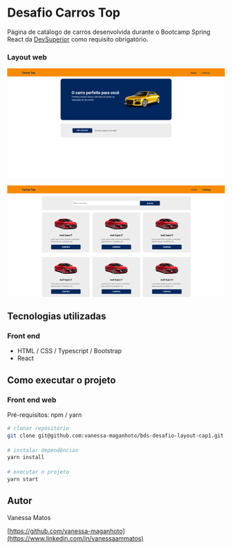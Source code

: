 # Desafio Carros Top
Página de catálogo de carros desenvolvida durante o Bootcamp Spring React da [DevSuperior](https://devsuperior.com.br/) como requisito obrigatório.

### Layout web
![Web 1](https://github.com/vanessa-maganhoto/assets/blob/main/bds-desafio-layout-cap1/desktop-1.png)

![Web 2](https://github.com/vanessa-maganhoto/assets/blob/main/bds-desafio-layout-cap1/desktop-2.png)

## Tecnologias utilizadas
### Front end
- HTML / CSS / Typescript / Bootstrap
- React

## Como executar o projeto


### Front end web
Pré-requisitos: npm / yarn

```bash
# clonar repositório
git clone git@github.com:vanessa-maganhoto/bds-desafio-layout-cap1.git

# instalar dependências
yarn install

# executar o projeto
yarn start
```

## Autor

Vanessa Matos

[https://github.com/vanessa-maganhoto](https://www.linkedin.com/in/vanessaammatos)
